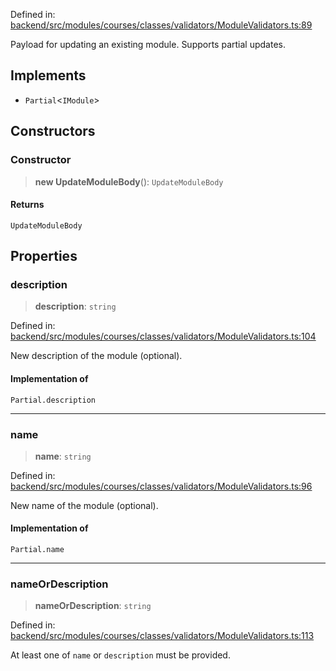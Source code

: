 Defined in: [backend/src/modules/courses/classes/validators/ModuleValidators.ts:89](https://github.com/continuousactivelearning/vibe/blob/4a4fd41682dd9274e95c74d5ff310441c462b96e/backend/src/modules/courses/classes/validators/ModuleValidators.ts#L89)

Payload for updating an existing module.
Supports partial updates.

## Implements

- `Partial`\<`IModule`\>

## Constructors

### Constructor

> **new UpdateModuleBody**(): `UpdateModuleBody`

#### Returns

`UpdateModuleBody`

## Properties

### description

> **description**: `string`

Defined in: [backend/src/modules/courses/classes/validators/ModuleValidators.ts:104](https://github.com/continuousactivelearning/vibe/blob/4a4fd41682dd9274e95c74d5ff310441c462b96e/backend/src/modules/courses/classes/validators/ModuleValidators.ts#L104)

New description of the module (optional).

#### Implementation of

`Partial.description`

***

### name

> **name**: `string`

Defined in: [backend/src/modules/courses/classes/validators/ModuleValidators.ts:96](https://github.com/continuousactivelearning/vibe/blob/4a4fd41682dd9274e95c74d5ff310441c462b96e/backend/src/modules/courses/classes/validators/ModuleValidators.ts#L96)

New name of the module (optional).

#### Implementation of

`Partial.name`

***

### nameOrDescription

> **nameOrDescription**: `string`

Defined in: [backend/src/modules/courses/classes/validators/ModuleValidators.ts:113](https://github.com/continuousactivelearning/vibe/blob/4a4fd41682dd9274e95c74d5ff310441c462b96e/backend/src/modules/courses/classes/validators/ModuleValidators.ts#L113)

At least one of `name` or `description` must be provided.
